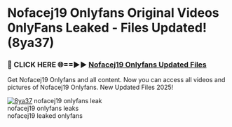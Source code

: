 # Nofacej19 Onlyfans Original Videos 0nlyFans Leaked - Files Updated! (8ya37)

<h3>🔴 CLICK HERE 🌐==►► <a href="https://tinyurl.com/ms9xzufz" rel="nofollow">Nofacej19 Onlyfans Updated Files</a></h3>

Get Nofacej19 Onlyfans and all content. Now you can access all videos and pictures of Nofacej19 Onlyfans. New Updated Files 2025!

[![8ya37](https://i.imgur.com/NaUBvic.gif)](https://tinyurl.com/ms9xzufz)
nofacej19 onlyfans leak<br>
nofacej19 onlyfans leaks<br>
nofacej19 leaked onlyfans